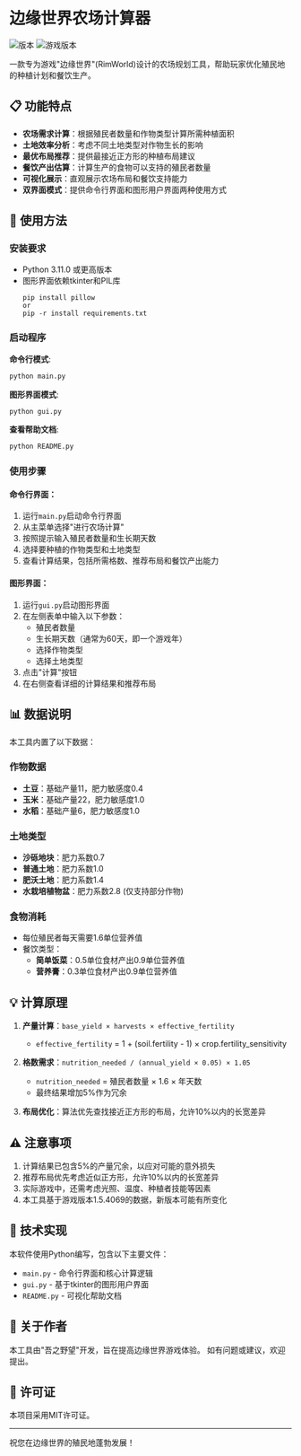 # 边缘世界农场计算器

![版本](https://img.shields.io/badge/版本-1.0-blue)
![游戏版本](https://img.shields.io/badge/游戏版本-1.5.4069-orange)

一款专为游戏"边缘世界"(RimWorld)设计的农场规划工具，帮助玩家优化殖民地的种植计划和餐饮生产。

## 📋 功能特点

- **农场需求计算**：根据殖民者数量和作物类型计算所需种植面积
- **土地效率分析**：考虑不同土地类型对作物生长的影响
- **最优布局推荐**：提供最接近正方形的种植布局建议
- **餐饮产出估算**：计算生产的食物可以支持的殖民者数量
- **可视化展示**：直观展示农场布局和餐饮支持能力
- **双界面模式**：提供命令行界面和图形用户界面两种使用方式

## 🚀 使用方法

### 安装要求

- Python 3.11.0 或更高版本
- 图形界面依赖tkinter和PIL库
  ```
  pip install pillow
  or
  pip -r install requirements.txt
  ```

### 启动程序

**命令行模式**:
```bash
python main.py
```

**图形界面模式**:
```bash
python gui.py
```

**查看帮助文档**:
```bash
python README.py
```

### 使用步骤

#### 命令行界面：
1. 运行`main.py`启动命令行界面
2. 从主菜单选择"进行农场计算"
3. 按照提示输入殖民者数量和生长期天数
4. 选择要种植的作物类型和土地类型
5. 查看计算结果，包括所需格数、推荐布局和餐饮产出能力

#### 图形界面：
1. 运行`gui.py`启动图形界面
2. 在左侧表单中输入以下参数：
   - 殖民者数量
   - 生长期天数（通常为60天，即一个游戏年）
   - 选择作物类型
   - 选择土地类型
3. 点击"计算"按钮
4. 在右侧查看详细的计算结果和推荐布局

## 📊 数据说明

本工具内置了以下数据：

### 作物数据
- **土豆**：基础产量11，肥力敏感度0.4
- **玉米**：基础产量22，肥力敏感度1.0
- **水稻**：基础产量6，肥力敏感度1.0

### 土地类型
- **沙砾地块**：肥力系数0.7
- **普通土地**：肥力系数1.0
- **肥沃土地**：肥力系数1.4
- **水栽培植物盆**：肥力系数2.8 (仅支持部分作物)

### 食物消耗
- 每位殖民者每天需要1.6单位营养值
- 餐饮类型：
  - **简单饭菜**：0.5单位食材产出0.9单位营养值
  - **营养膏**：0.3单位食材产出0.9单位营养值

## 💡 计算原理

1. **产量计算**：`base_yield × harvests × effective_fertility`
   - `effective_fertility` = 1 + (soil.fertility - 1) × crop.fertility_sensitivity
   
2. **格数需求**：`nutrition_needed / (annual_yield × 0.05) × 1.05`
   - `nutrition_needed` = 殖民者数量 × 1.6 × 年天数
   - 最终结果增加5%作为冗余

3. **布局优化**：算法优先查找接近正方形的布局，允许10%以内的长宽差异

## ⚠️ 注意事项

1. 计算结果已包含5%的产量冗余，以应对可能的意外损失
2. 推荐布局优先考虑近似正方形，允许10%以内的长宽差异
3. 实际游戏中，还需考虑光照、温度、种植者技能等因素
4. 本工具基于游戏版本1.5.4069的数据，新版本可能有所变化

## 🧰 技术实现

本软件使用Python编写，包含以下主要文件：

- `main.py` - 命令行界面和核心计算逻辑
- `gui.py` - 基于tkinter的图形用户界面
- `README.py` - 可视化帮助文档

## 👤 关于作者

本工具由"吾之野望"开发，旨在提高边缘世界游戏体验。
如有问题或建议，欢迎提出。

## 📝 许可证

本项目采用MIT许可证。

---

祝您在边缘世界的殖民地蓬勃发展！
